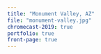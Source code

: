 ```yaml
---
title: "Monument Valley, AZ"
file: "monument-valley.jpg"
chromecast-2019: true
portfolio: true
front-page: true
---
```

